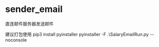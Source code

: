 # sender_email

直连邮件服务器发送邮件


建议打包使用
pip3 install pyinstaller
pyinstaller -F .\SalaryEmailRun.py --noconsole
